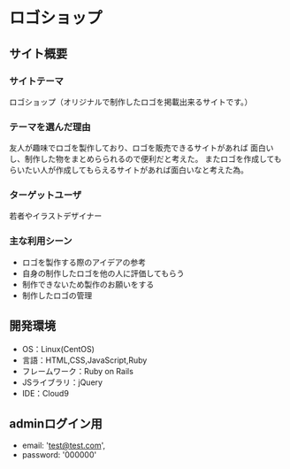 # ロゴショップ

## サイト概要
### サイトテーマ
ロゴショップ（オリジナルで制作したロゴを掲載出来るサイトです。）

### テーマを選んだ理由
友人が趣味でロゴを製作しており、ロゴを販売できるサイトがあれば 面白いし、制作した物をまとめらられるので便利だと考えた。
またロゴを作成してもらいたい人が作成してもらえるサイトがあれば面白いなと考えた為。

### ターゲットユーザ
若者やイラストデザイナー

### 主な利用シーン
- ロゴを製作する際のアイデアの参考
- 自身の制作したロゴを他の人に評価してもらう
- 制作できないため製作のお願いをする
- 制作したロゴの管理


## 開発環境
- OS：Linux(CentOS)
- 言語：HTML,CSS,JavaScript,Ruby
- フレームワーク：Ruby on Rails
- JSライブラリ：jQuery
- IDE：Cloud9

## adminログイン用
- email: 'test@test.com',
- password: '000000'
